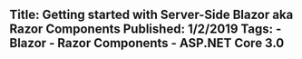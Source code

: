 Title: Getting started with Server-Side Blazor aka Razor Components
Published: 1/2/2019
Tags:
    - Blazor
    - Razor Components
    - ASP.NET Core 3.0
---